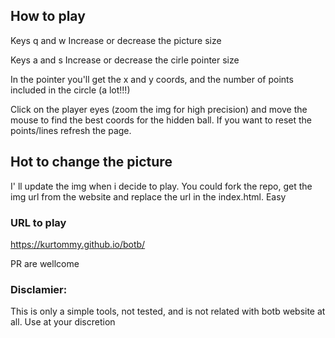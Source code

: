 ## How to play

Keys q and w
Increase or decrease the picture size

Keys a and s
Increase or decrease the cirle pointer size

In the pointer you'll get the x and y coords, and the number of points included in the circle (a lot!!!)

Click on the player eyes (zoom the img for high precision) and move the mouse to find the best coords for the hidden ball. 
If you want to reset the points/lines refresh the page.

## Hot to change the picture
I' ll update the img when i decide to play. 
You could fork the repo, get the img url from the website and replace the url in the index.html. Easy

### URL to play
https://kurtommy.github.io/botb/

PR are wellcome

### Disclamier: 
This is only a simple tools, not tested, and is not related with botb website at all. Use at your discretion
